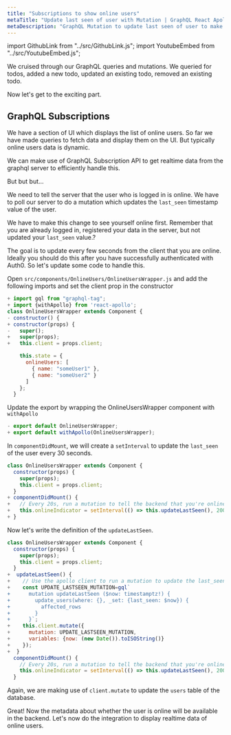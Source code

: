 ```yaml
---
title: "Subscriptions to show online users"
metaTitle: "Update last seen of user with Mutation | GraphQL React Apollo Components Tutorial"
metaDescription: "GraphQL Mutation to update last seen of user to make them available online. Use setInterval to trigger mutation every few seconds "
---
```


import GithubLink from "../src/GithubLink.js";
import YoutubeEmbed from "../src/YoutubeEmbed.js";

<YoutubeEmbed link="https://www.youtube.com/embed/Zegh4VJqrHM" />

We cruised through our GraphQL queries and mutations. We queried for todos, added a new todo, updated an existing todo, removed an existing todo.

Now let's get to the exciting part.

GraphQL Subscriptions
---------------------

We have a section of UI which displays the list of online users. So far we have made queries to fetch data and display them on the UI. But typically online users data is dynamic.

We can make use of GraphQL Subscription API to get realtime data from the graphql server to efficiently handle this.

But but but...

We need to tell the server that the user who is logged in is online. We have to poll our server to do a mutation which updates the `last_seen` timestamp value of the user.

We have to make this change to see yourself online first. Remember that you are already logged in, registered your data in the server, but not updated your `last_seen` value.?

The goal is to update every few seconds from the client that you are online. Ideally you should do this after you have successfully authenticated with Auth0. So let's update some code to handle this. 

Open `src/components/OnlineUsers/OnlineUsersWrapper.js` and add the following imports and set the client prop in the constructor

<GithubLink link="https://github.com/hasura/learn-graphql/blob/master/tutorials/frontend/react-apollo/app-final/src/components/OnlineUsers/OnlineUsersWrapper.js" text="src/components/OnlineUsers/OnlineUsersWrapper.js" />

```javascript
+ import gql from "graphql-tag";
+ import {withApollo} from 'react-apollo';
class OnlineUsersWrapper extends Component {
- constructor() {
+ constructor(props) {
-   super();
+   super(props);
+   this.client = props.client;

    this.state = {
      onlineUsers: [
        { name: "someUser1" },
        { name: "someUser2" }
      ]
    };
  }
```

Update the export by wrapping the OnlineUsersWrapper component with `withApollo`

```javascript
- export default OnlineUsersWrapper;
+ export default withApollo(OnlineUsersWrapper);
```

In `componentDidMount`, we will create a `setInterval` to update the `last_seen` of the user every 30 seconds.

```javascript
class OnlineUsersWrapper extends Component {
  constructor(props) {
    super(props);
    this.client = props.client;
  }
+ componentDidMount() {
+   // Every 20s, run a mutation to tell the backend that you're online
+   this.onlineIndicator = setInterval(() => this.updateLastSeen(), 20000);
+ }
```

Now let's write the definition of the `updateLastSeen`.

```javascript
class OnlineUsersWrapper extends Component {
  constructor(props) {
    super(props);
    this.client = props.client;
  }
+  updateLastSeen() {
+    // Use the apollo client to run a mutation to update the last_seen value
+    const UPDATE_LASTSEEN_MUTATION=gql`
+      mutation updateLastSeen ($now: timestamptz!) {
+        update_users(where: {}, _set: {last_seen: $now}) {
+          affected_rows
+        }
+      }`;
+    this.client.mutate({
+      mutation: UPDATE_LASTSEEN_MUTATION,
+      variables: {now: (new Date()).toISOString()}
+    });
+  }
  componentDidMount() {
    // Every 20s, run a mutation to tell the backend that you're online
    this.onlineIndicator = setInterval(() => this.updateLastSeen(), 20000);
  }
```

Again, we are making use of `client.mutate` to update the `users` table of the database.

Great! Now the metadata about whether the user is online will be available in the backend. Let's now do the integration to display realtime data of online users.
